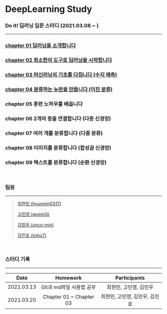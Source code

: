 # DeepLearning Study
### Do it! 딥러닝 입문 스터디 (2021.03.08 ~ )
---
### [chapter 01 딥러닝을 소개합니다](https://github.com/hyunmin0317/DeepLearning_Study/blob/master/chap01/chap01.md)

### [chapter 02 최소한의 도구로 딥러닝을 시작합니다](https://github.com/hyunmin0317/DeepLearning_Study/blob/master/chap02/github/chap02.md)

### [chapter 03 머신러닝의 기초를 다집니다 (수지 예측)](https://github.com/hyunmin0317/DeepLearning_Study/blob/master/chap03/chap03.md)

### [chapter 04 분류하는 뉴런을 만듭니다 (이진 분류)](https://github.com/hyunmin0317/DeepLearning_Study/blob/master/chap04/chap04.md)

### chapter 05 훈련 노하우를 배웁니다

### chapter 06 2개의 층을 연결합니다 (다층 신경망)

### chapter 07 여러 개를 분류합니다 (다중 분류)

### chapter 08 이미지를 분류합니다 (합성곱 신경망)

### chapter 09 텍스트를 분류합니다 (순환 신경망)

<br>

### 팀원

---

> [최현민 (hyunmin0317)](https://github.com/hyunmin0317?tab=repositories)
>
> [고민영 (gomin0)](https://github.com/gomin0)
>
> [김민우 (unco-min)](https://github.com/unco-min)
>
> [김진호 (jinho7)](https://github.com/jinho7)

<br>

### 스터디 기록

---

|    Date    |         Homework         | Participants |
| :--------: | :----------------------: | :----------: |
| 2021.03.13 | Git과 md파일 사용법 공부 | 최현민, 고민영, 김민우 |
| 2021.03.20 | Chapter 01 ~ Chapter 03  | 최현민, 고민영, 김민우, 김진호 |
